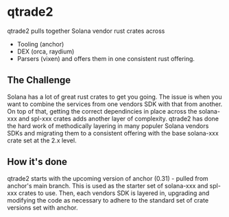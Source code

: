 # qtrade2
qtrade2 pulls together Solana vendor rust crates across
- Tooling (anchor)
- DEX (orca, raydium)
- Parsers (vixen)
and offers them in one consistent rust offering.

## The Challenge
Solana has a lot of great rust crates to get you going. The issue is when you want to combine the services from one vendors SDK with that from another. On top of that, getting the correct dependincies in place across the solana-xxx and spl-xxx crates adds another layer of complexity. qtrade2 has done the hard work of methodically layering in many populer Solana vendors SDKs and migrating them to a consistent offering with the base solana-xxx crate set at the 2.x level.

## How it's done
qtrade2 starts with the upcoming version of anchor (0.31) - pulled from anchor's main branch. This is used as the starter set of solana-xxx and spl-xxx crates to use. Then, each vendors SDK is layered in, upgrading and modifying the code as necessary to adhere to the standard set of crate versions set with anchor.
